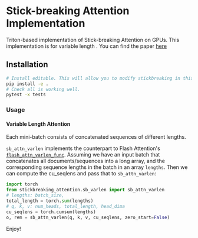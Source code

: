 # Stick-breaking Attention Implementation
Triton-based implementation of Stick-breaking Attention on GPUs.
This implementation is for variable length .
You can find the paper [here](https://arxiv.org/abs/2410.17980)

## Installation
```sh
# Install editable. This will allow you to modify stickbreaking in this directory.
pip install -e .
# Check all is working well.
pytest -x tests
```
### Usage
#### Variable Length Attention
Each mini-batch consists of concatenated sequences of different lengths.

`sb_attn_varlen` implements the counterpart to Flash Attention's 
[`flash_attn_varlen_func`](https://github.com/Dao-AILab/flash-attention/blob/main/flash_attn/flash_attn_interface.py#L1334).
Assuming we have an input batch that concatenates all documents/sequences into a long array, and the corresponding
sequence lengths in the batch in an array `lengths`. 
Then we can compute the cu_seqlens and pass that to `sb_attn_varlen`:
```python
import torch
from stickbreaking_attention.sb_varlen import sb_attn_varlen
# lengths: batch_size,
total_length = torch.sum(lengths)
# q, k, v: num_heads, total_length, head_dima
cu_seqlens = torch.cumsum(lengths) 
o, rem = sb_attn_varlen(q, k, v, cu_seqlens, zero_start=False)
```

Enjoy!
